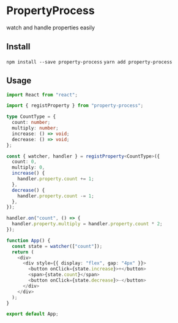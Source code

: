 # PropertyProcess

watch and handle properties easily

## Install

`npm install --save property-process`
`yarn add property-process`

## Usage

```ts
import React from "react";

import { registProperty } from "property-process";

type CountType = {
  count: number;
  multiply: number;
  increase: () => void;
  decrease: () => void;
};

const { watcher, handler } = registProperty<CountType>({
  count: 0,
  multiply: 0,
  increase() {
    handler.property.count += 1;
  },
  decrease() {
    handler.property.count -= 1;
  },
});

handler.on("count", () => {
  handler.property.multiply = handler.property.count * 2;
});

function App() {
  const state = watcher(["count"]);
  return (
    <div>
      <div style={{ display: "flex", gap: "4px" }}>
        <button onClick={state.increase}>+</button>
        <span>{state.count}</span>
        <button onClick={state.decrease}>-</button>
      </div>
    </div>
  );
}

export default App;
```
